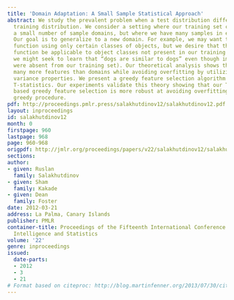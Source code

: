```yaml
---
title: 'Domain Adaptation: A Small Sample Statistical Approach'
abstract: We study the prevalent problem when a test distribution differs from the
  training distribution. We consider a setting where our training set consists of
  a small number of sample domains, but where we have many samples in each domain.
  Our goal is to generalize to a new domain. For example, we may want to learn a similarity
  function using only certain classes of objects, but we desire that this similarity
  function be applicable to object classes not present in our training sample (e.g.
  we might seek to learn that “dogs are similar to dogs” even though images of dogs
  were absent from our training set). Our theoretical analysis shows that we can select
  many more features than domains while avoiding overfitting by utilizing data-dependent
  variance properties. We present a greedy feature selection algorithm based on using
  T-statistics. Our experiments validate this theory showing that our T-statistic
  based greedy feature selection is more robust at avoiding overfitting than the classical
  greedy procedure.
pdf: http://proceedings.pmlr.press/salakhutdinov12/salakhutdinov12.pdf
layout: inproceedings
id: salakhutdinov12
month: 0
firstpage: 960
lastpage: 968
page: 960-968
origpdf: http://jmlr.org/proceedings/papers/v22/salakhutdinov12/salakhutdinov12.pdf
sections: 
author:
- given: Ruslan
  family: Salakhutdinov
- given: Sham
  family: Kakade
- given: Dean
  family: Foster
date: 2012-03-21
address: La Palma, Canary Islands
publisher: PMLR
container-title: Proceedings of the Fifteenth International Conference on Artificial
  Intelligence and Statistics
volume: '22'
genre: inproceedings
issued:
  date-parts:
  - 2012
  - 3
  - 21
# Format based on citeproc: http://blog.martinfenner.org/2013/07/30/citeproc-yaml-for-bibliographies/
---
```

